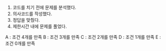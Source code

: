 1. 코드를 치기 전에 문제를 분석했다. 
2. 의사코드를 작성했다. 
3. 정답을 맞췄다. 
4. 제한시간 내에 문제를 풀었다.

A : 조건 4개를 만족
B : 조건 3개를 만족 
C : 조건 2개를 만족
D : 조건 1개를 만족
E : 조건 0개를 만족